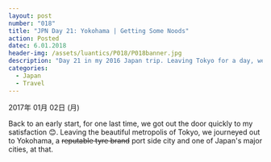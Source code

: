 ```yaml
---
layout: post
number: "018"
title: "JPN Day 21: Yokohama | Getting Some Noods"
action: Posted
datec: 6.01.2018
header-img: /assets/luantics/P018/P018banner.jpg
description: "Day 21 in my 2016 Japan trip. Leaving Tokyo for a day, we visit the port city of Yokohama and its wonderful Cup Noodle Museum to make some noodles from scratch."
categories:
  - Japan
  - Travel
---
```


2017年 01月 02日 (月)

Back to an early start, for one last time, we got out the door quickly to my satisfaction :blush:. Leaving the beautiful metropolis of Tokyo, we journeyed out to Yokohama, a ~~reputable tyre brand~~ port side city and one of Japan's major cities, at that.

<div class="imageset">
	<img src="{{ baseurl }}/assets/luantics/P018/P018JPND2101.jpg" alt=""/>
	<img src="{{ baseurl }}/assets/luantics/P018/P018JPND2102.jpg" alt=""/>
</div>

<div class="imageset">
	<div class="row">
		<img src="{{ baseurl }}/assets/luantics/P018/P018JPND2106A.jpg" alt="" class="two-thirds"/>
		<img src="{{ baseurl }}/assets/luantics/P018/P018JPND2106B.jpg" alt="" class="one-third"/>
	</div>
	<div class="row">
		<img src="{{ baseurl }}/assets/luantics/P018/P018JPND2107A.jpg" alt="" class="half"/>
		<img src="{{ baseurl }}/assets/luantics/P018/P018JPND2107B.jpg" alt="" class="half"/>
	</div>
</div>

